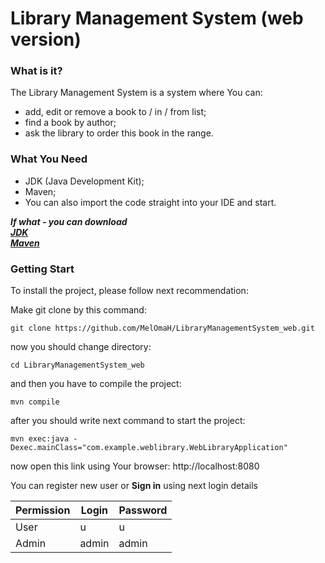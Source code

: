 # Library Management System (web version)<br>

### What is it?<br>
The Library Management System is a system where You can: <br>
- add, edit or remove a book to / in / from list;
- find a book by author;
- ask the library to order this book in the range.<br>

### What You Need<br>
+ JDK (Java Development Kit);<br>
+ Maven;<br>
+ You can also import the code straight into your IDE and start.<br>

***If what - you can download*** <br>
***[JDK](https://www.oracle.com/java/technologies/javase-jdk15-downloads.html)*** <br>
***[Maven](https://apache.ip-connect.vn.ua/maven/maven-3/3.6.3/binaries/apache-maven-3.6.3-bin.zip)*** <br>

### Getting Start<br>
To install the project, please follow next recommendation:<br>

Make git clone by this command:
```
git clone https://github.com/MelOmaH/LibraryManagementSystem_web.git
```
now you should change directory:
```
cd LibraryManagementSystem_web
```
and then you have to compile the project: <br>

```
mvn compile
```
after you should write next command to start the project: 
```
mvn exec:java -Dexec.mainClass="com.example.weblibrary.WebLibraryApplication"
```
now open this link using Your browser: http://localhost:8080

You can register new user or **Sign in** using next login details <br>

| Permission | Login | Password |
|------------|-------|----------|
| User       | u     |  u       |
| Admin      | admin | admin    |

